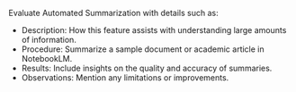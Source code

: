 Evaluate Automated Summarization with details such as:

- Description: How this feature assists with understanding large amounts of information.
- Procedure: Summarize a sample document or academic article in NotebookLM.
- Results: Include insights on the quality and accuracy of summaries.
- Observations: Mention any limitations or improvements.
